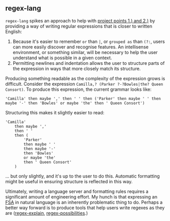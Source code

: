 
## regex-lang

`regex-lang` spikes an approach to help with [project points 1.) and 2.)](../../README.md) by providing a way of writing regular expressions that is closer to written English:
1. Because it's easier to remember `or` than `|`, or `grouped as` than `(?:`, users can more easily discover and recognise features. An intellisense environment, or something similar,  will be necessary to help the user understand what is possible in a given context.
2. Permitting newlines and indentation allows the user to structure parts of the expression in ways that more closely match its structure.

Producing something readable as the complexity of the expression grows is difficult. Consider the expression `Camilla,? (Parker ?-?Bowles|the? Queen Consort)`. To produce this expression, the current grammar looks like:

```
'Camilla' then maybe ',' then ' ' then ('Parker' then maybe ' ' then maybe '-' then 'Bowles' or maybe 'the' then ' Queen Consort')
```

Structuring this makes it slightly easier to read:

```
'Camilla'
    then maybe ','
    then ' '
    then (
        'Parker'
        then maybe ' '
        then maybe '-'
        then 'Bowles'
        or maybe 'the'
        then ' Queen Consort'
    )
```

... but only slightly, and it's up to the user to do this. Automatic formatting might be useful in ensuring structure is reflected in this way.

Ultimately, writing a language server and formatting rules requires a significant amount of engineering effort. My hunch is that expressing an [FSA](https://en.wikipedia.org/wiki/Finite-state_machine) in natural language is an inherently problematic thing to do. Perhaps a better way forward is to produce tools that help users write regexes as they are ([regex-explain](../regex-explain/README.md), [regex-possibilities](../regex-explain/README.md).)
